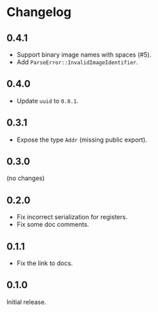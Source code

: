 # Changelog

## 0.4.1

- Support binary image names with spaces (#5).
- Add `ParseError::InvalidImageIdentifier`.

## 0.4.0

- Update `uuid` to `0.8.1`.

## 0.3.1

- Expose the type `Addr` (missing public export).

## 0.3.0

(no changes)

## 0.2.0

- Fix incorrect serialization for registers.
- Fix some doc comments.

## 0.1.1

- Fix the link to docs.

## 0.1.0

Initial release.
